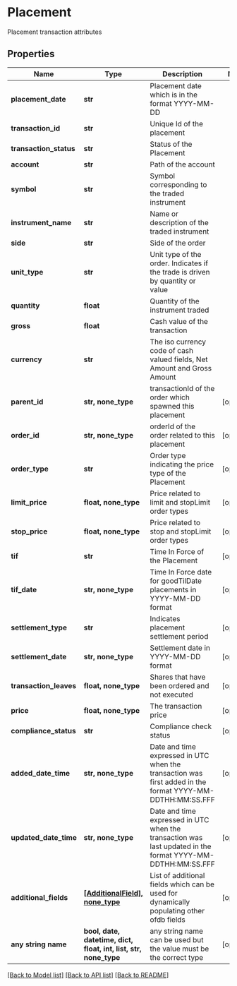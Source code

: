# Placement

Placement transaction attributes

## Properties
Name | Type | Description | Notes
------------ | ------------- | ------------- | -------------
**placement_date** | **str** | Placement date which is in the format YYYY-MM-DD | 
**transaction_id** | **str** | Unique Id of the placement | 
**transaction_status** | **str** | Status of the Placement | 
**account** | **str** | Path of the account | 
**symbol** | **str** | Symbol corresponding to the traded instrument | 
**instrument_name** | **str** | Name or description of the traded instrument | 
**side** | **str** | Side of the order | 
**unit_type** | **str** | Unit type of the order. Indicates if the trade is driven by quantity or value | 
**quantity** | **float** | Quantity of the instrument traded | 
**gross** | **float** | Cash value of the transaction | 
**currency** | **str** | The iso currency code of cash valued fields, Net Amount and Gross Amount | 
**parent_id** | **str, none_type** | transactionId of the order which spawned this placement | [optional] 
**order_id** | **str, none_type** | orderId of the order related to this placement | [optional] 
**order_type** | **str** | Order type indicating the price type of the Placement | [optional] 
**limit_price** | **float, none_type** | Price related to limit and stopLimit order types | [optional] 
**stop_price** | **float, none_type** | Price related to stop and stopLimit order types | [optional] 
**tif** | **str** | Time In Force of the Placement | [optional] 
**tif_date** | **str, none_type** | Time In Force date for goodTilDate placements in YYYY-MM-DD format | [optional] 
**settlement_type** | **str** | Indicates placement settlement period | [optional] 
**settlement_date** | **str, none_type** | Settlement date in YYYY-MM-DD format | [optional] 
**transaction_leaves** | **float, none_type** | Shares that have been ordered and not executed | [optional] 
**price** | **float, none_type** | The transaction price | [optional] 
**compliance_status** | **str** | Compliance check status | [optional] 
**added_date_time** | **str, none_type** | Date and time expressed in UTC when the transaction was first added in the format YYYY-MM-DDTHH:MM:SS.FFF | [optional] 
**updated_date_time** | **str, none_type** | Date and time expressed in UTC when the transaction was last updated in the format YYYY-MM-DDTHH:MM:SS.FFF | [optional] 
**additional_fields** | [**[AdditionalField], none_type**](AdditionalField.md) | List of additional fields which can be used for dynamically populating other ofdb fields | [optional] 
**any string name** | **bool, date, datetime, dict, float, int, list, str, none_type** | any string name can be used but the value must be the correct type | [optional]

[[Back to Model list]](../README.md#documentation-for-models) [[Back to API list]](../README.md#documentation-for-api-endpoints) [[Back to README]](../README.md)


